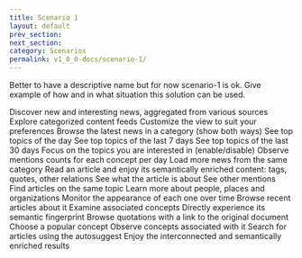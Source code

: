 ```yaml
---
title: Scenario 1
layout: default
prev_section:
next_section:
category: Scenarios
permalink: v1_0_0-docs/scenario-1/
---
```

Better to have a descriptive name but for now scenario-1 is ok.
Give example of how and in what situation this solution can be used.

Discover new and interesting news, aggregated from various sources
Explore categorized content feeds
Customize the view to suit your preferences
Browse the latest news in a category (show both ways)
See top topics of the day
See top topics of the last 7 days
See top topics of the last 30 days
Focus on the topics you are interested in (enable/disable)
Observe mentions counts for each concept per day
Load more news from the same category
Read an article and enjoy its semantically enriched content: tags, quotes, other relations
See what the article is about
See other mentions
Find articles on the same topic
Learn more about people, places and organizations
Monitor the appearance of each one over time
Browse recent articles about it
Examine associated concepts
Directly experience its semantic fingerprint
Browse quotations with a link to the original document
Choose a popular concept
Observe concepts associated with it
Search for articles using the autosuggest
Enjoy the interconnected and semantically enriched results
